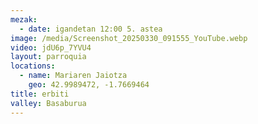 ```yaml
---
mezak:
  - date: igandetan 12:00 5. astea
image: /media/Screenshot_20250330_091555_YouTube.webp
video: jdU6p_7YVU4
layout: parroquia
locations:
  - name: Mariaren Jaiotza
    geo: 42.9989472, -1.7669464
title: erbiti
valley: Basaburua
---
```

